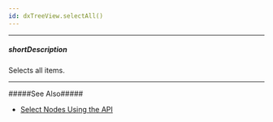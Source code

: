 ```yaml
---
id: dxTreeView.selectAll()
---
```

---
##### shortDescription
Selects all items.

---
#####See Also#####
- [Select Nodes Using the API](/Documentation/Guide/Widgets/TreeView/Select_Nodes/#Using_the_API)
